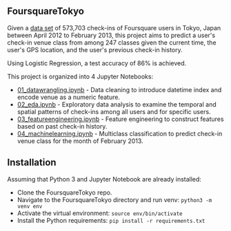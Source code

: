 FoursquareTokyo
---

Given a [data set](https://www.kaggle.com/chetanism/foursquare-nyc-and-tokyo-checkin-dataset#dataset_TSMC2014_TKY.csv) of 573,703 check-ins of Foursquare users in Tokyo, Japan between April 2012 to February 2013, this project aims to predict a user's check-in venue class from among 247 classes given the current time, the user's GPS location, and the user's previous check-in history.

Using Logistic Regression, a test accuracy of 86% is achieved.

This project is organized into 4 Jupyter Notebooks:

* [01_datawrangling.ipynb](https://github.com/kevinlimk/FoursquareTokyo/blob/master/01_datawrangling.ipynb) - Data cleaning to introduce datetime index and encode venue as a numeric feature. 
* [02_eda.ipynb](https://github.com/kevinlimk/FoursquareTokyo/blob/master/02_eda.ipynb) - Exploratory data analysis to examine the temporal and spatial patterns of check-ins among all users and for specific users.
* [03_featureengineering.ipynb](https://github.com/kevinlimk/FoursquareTokyo/blob/master/03_featureengineering.ipynb) - Feature engineering to construct features based on past check-in history.
* [04_machinelearning.ipynb](https://github.com/kevinlimk/FoursquareTokyo/blob/master/04_machinelearning.ipynb) - Multiclass classification to predict check-in venue class for the month of February 2013.
  
Installation
---

Assuming that Python 3 and Jupyter Notebook are already installed:

  * Clone the FoursquareTokyo repo.
  * Navigate to the FoursquareTokyo directory and run venv: `python3 -m venv env`
  * Activate the virtual environment: `source env/bin/activate`
  * Install the Python requirements: `pip install -r requirements.txt`
